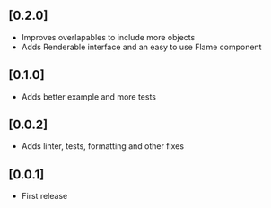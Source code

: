 ## [0.2.0]
* Improves overlapables to include more objects
* Adds Renderable interface and an easy to use Flame component

## [0.1.0]
* Adds better example and more tests

## [0.0.2]
* Adds linter, tests, formatting and other fixes

## [0.0.1]
* First release
